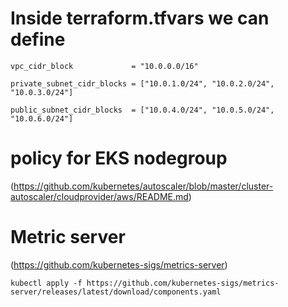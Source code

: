 # Inside terraform.tfvars we can define

`vpc_cidr_block             = "10.0.0.0/16"`

`private_subnet_cidr_blocks = ["10.0.1.0/24", "10.0.2.0/24", "10.0.3.0/24"]`

`public_subnet_cidr_blocks  = ["10.0.4.0/24", "10.0.5.0/24", "10.0.6.0/24"]`

# policy for EKS nodegroup
(https://github.com/kubernetes/autoscaler/blob/master/cluster-autoscaler/cloudprovider/aws/README.md)

# Metric server
(https://github.com/kubernetes-sigs/metrics-server)

`kubectl apply -f https://github.com/kubernetes-sigs/metrics-server/releases/latest/download/components.yaml`
